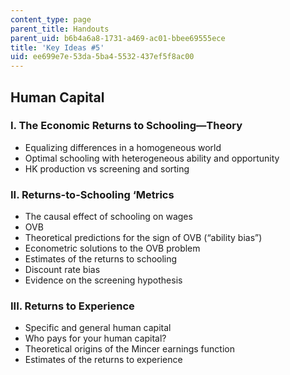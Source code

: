 ```yaml
---
content_type: page
parent_title: Handouts
parent_uid: b6b4a6a8-1731-a469-ac01-bbee69555ece
title: 'Key Ideas #5'
uid: ee699e7e-53da-5ba4-5532-437ef5f8ac00
---
```


Human Capital
-------------

### I. The Economic Returns to Schooling—Theory

*   Equalizing differences in a homogeneous world
*   Optimal schooling with heterogeneous ability and opportunity
*   HK production vs screening and sorting

### II. Returns-to-Schooling ‘Metrics

*   The causal effect of schooling on wages
*   OVB
*   Theoretical predictions for the sign of OVB (“ability bias”)
*   Econometric solutions to the OVB problem
*   Estimates of the returns to schooling
*   Discount rate bias
*   Evidence on the screening hypothesis

### III. Returns to Experience

*   Specific and general human capital
*   Who pays for your human capital?
*   Theoretical origins of the Mincer earnings function
*   Estimates of the returns to experience
